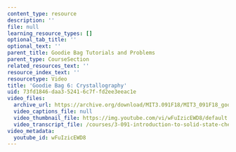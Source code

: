 ```yaml
---
content_type: resource
description: ''
file: null
learning_resource_types: []
optional_tab_title: ''
optional_text: ''
parent_title: Goodie Bag Tutorials and Problems
parent_type: CourseSection
related_resources_text: ''
resource_index_text: ''
resourcetype: Video
title: 'Goodie Bag 6: Crystallography'
uid: 73fd1846-daa3-5241-6c7f-fd2ee3eeac1e
video_files:
  archive_url: https://archive.org/download/MIT3.091F18/MIT3_091F18_goodie_bag_6_300k.mp4
  video_captions_file: null
  video_thumbnail_file: https://img.youtube.com/vi/wFuIzicEWD8/default.jpg
  video_transcript_file: /courses/3-091-introduction-to-solid-state-chemistry-fall-2018/1c2629dfa390f83248a15a1e09e3b89c_wFuIzicEWD8.pdf
video_metadata:
  youtube_id: wFuIzicEWD8
---
```

